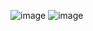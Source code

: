 ![image](https://user-images.githubusercontent.com/83164668/123808054-087b4d00-d90e-11eb-8262-028165b505a2.png)
![image](https://user-images.githubusercontent.com/83164668/123808139-1cbf4a00-d90e-11eb-8e02-bfd1fbc4dd58.png)
